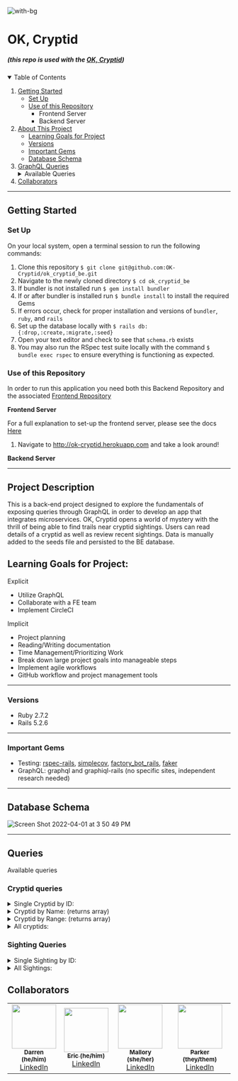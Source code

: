![with-bg](https://user-images.githubusercontent.com/69017022/161345695-e2ec9ddb-34a0-493a-9232-80b70a8b3dab.png)


# OK, Cryptid
#####  (this repo is used with the [OK, Cryptid](https://github.com/OK-Cryptid/ok_cryptid_be))

<details open="open">
  <summary>Table of Contents</summary>
  <ol>
    <li>
      <a href="#getting-started">Getting Started</a>
      <ul>
        <li><a href="#set-up">Set Up</a></li>
        <li><a href="#use-of-this-repository">Use of this Repository</a>
          <ul>
            <li>Frontend Server</li>
            <li>Backend Server</li>
          </ul>
        </li>
    </li>
    </ul>
    <li>
      <a href="#project-description">About This Project</a>
      <ul>
        <li><a href="#learning-goals-for-project">Learning Goals for Project</a></li>
        <li><a href="#versions">Versions</a></li>
        <li><a href="#important-gems">Important Gems</a></li>
        <li><a href="#database-schema">Database Schema</a></li>
      </ul>
    </li>
    <li>
      <a href="#graphql">GraphQL Queries</a>
      <details>
        <summary>Available Queries</summary>
        <ul>
          <li><a href="#cryptid-queries">Cryptid Queries</a></li>
          <li><a href="#sighting-queries">Sighting Queries</a></li>
        </ul>
      </details>
    </li>
    <li><a href="#collaborators">Collaborators</a></li>
  </ol>
</details>

----------

## Getting Started

### Set Up
On your local system, open a terminal session to run the following commands:
1. Clone this repository `$ git clone git@github.com:OK-Cryptid/ok_cryptid_be.git`
2. Navigate to the newly cloned directory `$ cd ok_cryptid_be`
3. If bundler is not installed run `$ gem install bundler`
4. If or after bundler is installed run `$ bundle install` to install the required Gems
5. If errors occur, check for proper installation and versions of `bundler`, `ruby`, and `rails`
6. Set up the database locally with `$ rails db:{:drop,:create,:migrate,:seed}`
7. Open your text editor and check to see that `schema.rb` exists
8. You may also run the RSpec test suite locally with the command `$ bundle exec rspec` to ensure everything is functioning as expected.

### Use of this Repository
In order to run this application you need both this Backend Repository and the associated [Frontend Repository](https://github.com/OK-Cryptid/ok-cryptid-fe)

**Frontend Server**
 
For a full explanation to set-up the frontend server, please see the docs [Here](https://github.com/OK-Cryptid/ok-cryptid-fe#readme)

<!-- On you command line:
1. Navigate to the local directory where the frontend repo is housed
2. Start the Frontend server with `$ rails s` and navigate to http://localhost:3000/ or http://ok-cryptid.herokuapp.com in your web browser. Here you are able to interact with the application. -->

<!-- 1.  Navigate to http://ok-cryptid.herokuapp.com and take a look around! -->
1. Navigate to http://ok-cryptid.herokuapp.com and take a look around!

**Backend Server**
 
<!-- On your command line:
1. Navigate to the local directory where the backend repo is housed
2. Run `$ rails s` to run the server locally
3. Open a web browser and navigate to http://localhost:3000/graphiql
4. Here you are able to explore the queries exposed by the API! -->

----------

## Project Description

This is a back-end project designed to explore the fundamentals of exposing queries through GraphQL in order to develop an app that integrates microservices. OK, Cryptid opens a world of mystery with the thrill of being able to find trails near cryptid sightings. Users can read details of a cryptid as well as review recent sightings. Data is manually added to the seeds file and persisted to the BE database. 

## Learning Goals for Project:

Explicit
- Utilize GraphQL
- Collaborate with a FE team
- Implement CircleCI

Implicit
- Project planning
- Reading/Writing documentation
- Time Management/Prioritizing Work
- Break down large project goals into manageable steps
- Implement agile workflows
- GitHub workflow and project management tools

----------

### Versions

- Ruby 2.7.2
- Rails 5.2.6

----------

### Important Gems

- Testing: [rspec-rails](https://github.com/rspec/rspec-rails), [simplecov](https://github.com/simplecov-ruby/simplecov), [factory_bot_rails](https://github.com/thoughtbot/factory_bot_rails), [faker](https://github.com/vajradog/faker-rails)
- GraphQL: graphql and graphiql-rails (no specific sites, independent research needed) 

----------

## Database Schema

![Screen Shot 2022-04-01 at 3 50 49 PM](https://user-images.githubusercontent.com/69017022/161346057-d06ed82c-0459-4b84-ae1a-30bf974e48e4.png)

----------

## Queries
Available queries

### Cryptid queries
<details>
    <summary> Single Cryptid by ID: </summary>

```
Query
{
 cryptidById(id: "6") {
  name
  dangerLevel
  description
  image
  range
  sightings{
    title
   }
 }
}
  
response
  
{
  "data": {
    "cryptidById": {
      "name": "Bigfoot",
      "dangerLevel": "6",
      "description": "Bigfoot, also called Sasquatch (from Salish se’sxac: “wild men”) is a large, hairy, humanlike creature described as ranging from 6 to 15 feet tall. It is observed standing on two feet, often giving off a foul smell, and moving silently or emitting a high-pitched cry. Footprints have measured up to 24 inches in width.",
      "image": "https://bit.ly/3JKsNDs",
      "range": "Rocky Mountains, Appalachian Trial, Coastal Plain",
      "sightings": [
        {
          "title": "Black Mesa Research Facility"
        },
        {
          "title": "Sector G Hydro Electric"
        },
        {
          "title": "Sector E Biodome Complex"
        }
      ]
    }
  }
}
```

</details>

<details>
    <summary> Cryptid by Name: (returns array) </summary>

```
Query
{
 cryptidByName(Name: "bigfoot") {
  name
  dangerLevel
  description
  image
  range
  sightings{
    title
   }
 }
}
  
response
  
{
  "data": {
    "cryptidByName": [
      {
        "name": "Bigfoot",
        "dangerLevel": "6",
        "description": "Bigfoot, also called Sasquatch (from Salish se’sxac: “wild men”) is a large, hairy, humanlike creature described as ranging from 6 to 15 feet tall. It is observed standing on two feet, often giving off a foul smell, and moving silently or emitting a high-pitched cry. Footprints have measured up to 24 inches in width.",
        "image": "https://bit.ly/3JKsNDs",
        "range": "Rocky Mountains, Appalachian Trial, Coastal Plain",
        "sightings": [
          {
            "title": "Black Mesa Research Facility"
          },
          {
            "title": "Sector G Hydro Electric"
          },
          {
            "title": "Sector E Biodome Complex"
          }
        ]
      }
    ]
  }
}
```

</details>

<details>
    <summary>Cryptid by Range: (returns array) </summary>

```
Query
{
 cryptidByRange(range: "colorado") {
  name
  dangerLevel
  description
  image
  range
  sightings{
    title
   }
 }
}
  
response
  
{
  "data": {
    "cryptidByRange": [
      {
        "name": "Tommyknocker",
        "dangerLevel": "1",
        "description": "A subterranean gnome-like creature described as a littler person approximately 2ft tall, with a disproportionately large head, long arms, wrinkled skin, and white whiskers. It sometimes wears a tiny version of standard miner's garb and commits random mischief, such as stealing miners' unattencded tools and food.",
        "image": "https://bit.ly/3qDsItE",
        "range": "underground Pennsylvania, Colorado, Nevada, California",
        "sightings": [
          {
            "title": "Nova Prospekt"
          },
          {
            "title": "Sector E Biodome Complex"
          },
          {
            "title": "Section A-17 Prototype Labs"
          }
        ]
      }
    ]
  }
}
```

</details>

<details>
    <summary> All cryptids: </summary>

```
Query
{
 getCryptids {
  name
  dangerLevel
  description
  image
  range
  sightings{
    title
   }
 }
}
  
response
  
{
  "data": {
    "getCryptids": [
      {
        "name": "Bigfoot",
        "dangerLevel": "6",
        "description": "Bigfoot, also called Sasquatch (from Salish se’sxac: “wild men”) is a large, hairy, humanlike creature described as ranging from 6 to 15 feet tall. It is observed standing on two feet, often giving off a foul smell, and moving silently or emitting a high-pitched cry. Footprints have measured up to 24 inches in width.",
        "image": "https://bit.ly/3JKsNDs",
        "range": "Rocky Mountains, Appalachian Trial, Coastal Plain",
        "sightings": [
          {
            "title": "Black Mesa Research Facility"
          },
          {
            "title": "Sector G Hydro Electric"
          },
          {
            "title": "Sector E Biodome Complex"
          }
        ]
      },
      {
        "name": "Mothman",
        "dangerLevel": "4",
        "description": "Mothman is a black 10-foot creature with wings and red eyes.",
        "image": "https://bit.ly/3INwjLP",
        "range": "West Virginia, Chicago",
        "sightings": [
          {
            "title": "Sector B Coolant Reserve"
          },
          {
            "title": "Black Mesa Research Facility"
          },
          {
            "title": "Xen"
          }
        ]
      },
      {
        "name": "Nightcrawler",
        "dangerLevel": "5",
        "description": "Nightcrawlers appear to be relatively short creatures (approx. 1.5 meters) with most of their height being made up of their legs as they possess an extremely small upper body. It is an extremely thin, white humanoid with no discernible arms.",
        "image": "https://bit.ly/37Yiei1",
        "range": "California",
        "sightings": [
          {
            "title": "Sector G Hydro Electric"
          },
          {
            "title": "Black Mesa Research Facility"
          },
          {
            "title": "Ravenholm"
          }
        ]
      },
      {
        "name": "Chupacabra",
        "dangerLevel": "6",
        "description": "The chupacabra, literally 'goat-sucker' in Spanish, is described as dog-like or reptilian and alien-like. A heavy creature, approximately the size of a small bear, with a row of spines reaching from the neck to the base of the tail, its name comes from the creature's reported vampirism-- it is said to attack and drink the blood of livestock, particularly goats.",
        "image": "https://bit.ly/3wGyYov",
        "range": "Southwestern US, Puerto Rico, Maine",
        "sightings": [
          {
            "title": "Sector D Administration"
          },
          {
            "title": "Sector C Test Labs"
          },
          {
            "title": "Citadel"
          }
        ]
      },
      {
        "name": "Tommyknocker",
        "dangerLevel": "1",
        "description": "A subterranean gnome-like creature described as a littler person approximately 2ft tall, with a disproportionately large head, long arms, wrinkled skin, and white whiskers. It sometimes wears a tiny version of standard miner's garb and commits random mischief, such as stealing miners' unattencded tools and food.",
        "image": "https://bit.ly/3qDsItE",
        "range": "underground Pennsylvania, Colorado, Nevada, California",
        "sightings": [
          {
            "title": "Nova Prospekt"
          },
          {
            "title": "Sector E Biodome Complex"
          },
          {
            "title": "Section A-17 Prototype Labs"
          }
        ]
      },
      {
        "name": "Skin-walker",
        "dangerLevel": "5",
        "description": "A skin-walker is a type of harmful witch who has the ability to turn into, possess, or disguise themselves as an animal for the purpose of committing harm. Skin-walkers are not well understood outside of Navajo culture, mostly due to reluctance to discuss the subject with outsiders.",
        "image": "https://bit.ly/3uzpUPx",
        "range": "unknown",
        "sightings": [
          {
            "title": "Black Mesa East"
          },
          {
            "title": "Sector C Test Labs"
          },
          {
            "title": "Sector C Test Labs"
          }
        ]
      },
      {
        "name": "Alien",
        "dangerLevel": "2",
        "description": "Also called extraterrestrial life, aliens are intelligent beings that do not originate from earth.",
        "image": "https://bit.ly/3tHKvBO",
        "range": "unknown",
        "sightings": [
          {
            "title": "Black Mesa East"
          },
          {
            "title": "White Forest"
          },
          {
            "title": "Black Mesa East"
          }
        ]
      },
      {
        "name": "Loch Ness Monster",
        "dangerLevel": "7",
        "description": "A creature affectionately known as Nessie, it is a large, long-necked creature that inhabits Loch Ness in the Scottish Highlands.",
        "image": "https://bit.ly/3Nons6V",
        "range": "Scottish Highlands",
        "sightings": [
          {
            "title": "Sector G Hydro Electric"
          },
          {
            "title": "Sector G Hydro Electric"
          },
          {
            "title": "Xen"
          }
        ]
      }
    ]
  }
}
```

</details>

### Sighting Queries

<details>
    <summary> Single Sighting by ID: </summary>

```
Query
  
{
  sightingById(id: "4") {
    description
    image
    location
    title
    trailLinks
  }
}
  
response
  
{
  "data": {
    "sightingById": {
      "description": "A youth group was camping in the Marble Mountain Wilderness when leader Jim Mills noticed a strange-looking creature skulking along a ridge nearby.",
      "image": "https://loremflickr.com/300/300/cryptid",
      "location": "Idaho",
      "title": "Sector G Hydro Electric",
      "trailLinks": [
        "mclaughlin.com",
        "barrows-hane.biz",
        "gulgowski.name"
      ]
    }
  }
}
```

</details>

<details>
    <summary> All Sightings: </summary>

```
Query
  
{
  sightings {
    description
    image
    location
    title
    trailLinks
  }
}
  
response
  
{
  "data": {
    "sightings": [
      {
        "description": "Spotted Bigfoot along the highway near millstone. Described the creature as having looked back at them on the shoulder of the road — an encounter that ultimately lasted seconds",
        "image": "sighting image 1",
        "location": "Millstone, PE",
        "title": "Black Mesa Research Facility",
        "trailLinks": [
          "swift.biz",
          "rolfson-frami.net",
          "quigley-nienow.name"
        ]
      },
      {
        "description": "A youth group was camping in the Marble Mountain Wilderness when leader Jim Mills noticed a strange-looking creature skulking along a ridge nearby.",
        "image": "https://loremflickr.com/300/300/cryptid",
        "location": "Idaho",
        "title": "Sector G Hydro Electric",
        "trailLinks": [
          "mclaughlin.com",
          "barrows-hane.biz",
          "gulgowski.name"
        ]
      },
      {
        "description": "A hiker was walking when he spotted a large creature to the left in the woods. As he approached, the creature stood up on two legs and started throwing rocks at him.",
        "image": "https://loremflickr.com/300/300/cryptid",
        "location": "Iowa",
        "title": "Sector E Biodome Complex",
        "trailLinks": [
          "block.info",
          "farrell-veum.name",
          "feest.name"
        ]
      },
      {
        "description": "Five gravediggers claimed to see a human-like figure soaring just above them in the autumn trees.",
        "image": "https://loremflickr.com/300/300/cryptid",
        "location": "Ohio",
        "title": "Sector B Coolant Reserve",
        "trailLinks": [
          "streich-greenholt.biz",
          "kulas.net",
          "hessel.biz"
        ]
      },
      {
        "description": "A man was driving along State Route 2 saw something jump from tree to tree. He pulled off the road and snapped some pictures. In the pictures, the creature appears to have wings with pointed tips and long legs, bent at an awkward angle.",
        "image": "https://loremflickr.com/300/300/cryptid",
        "location": "Maryland",
        "title": "Black Mesa Research Facility",
        "trailLinks": [
          "effertz.biz",
          "zemlak.co",
          "block.biz"
        ]
      },
      {
        "description": "A man saw something that resembled a humanoid pterodactyl flying awkwardly.",
        "image": "https://loremflickr.com/300/300/cryptid",
        "location": "Iowa",
        "title": "Xen",
        "trailLinks": [
          "howell-fadel.biz",
          "marquardt-flatley.biz",
          "kilback.com"
        ]
      },
      {
        "description": "A man put up trail cameras in his yard to see what was causing his dogs to bark during the night. The cameras captured images of strange pale, small, armless creatures walking.",
        "image": "https://loremflickr.com/300/300/cryptid",
        "location": "California",
        "title": "Sector G Hydro Electric",
        "trailLinks": [
          "mayer.com",
          "okuneva.info",
          "schroeder.name"
        ]
      },
      {
        "description": "A 17 year old motorist saw a strange thing on the side of the road when driving at night. It was thin and pale with long legs, and moved oddly as if disjointed.",
        "image": "https://loremflickr.com/300/300/cryptid",
        "location": "Delaware",
        "title": "Black Mesa Research Facility",
        "trailLinks": [
          "hermiston.io",
          "veum.info",
          "bernhard-moore.io"
        ]
      },
      {
        "description": "A video captured on home surveillance system shows a white creature with long legs and no upper body walking slowly across the yard.",
        "image": "https://loremflickr.com/300/300/cryptid",
        "location": "Kansas",
        "title": "Ravenholm",
        "trailLinks": [
          "klocko.com",
          "senger.biz",
          "fisher-marquardt.info"
        ]
      },
      {
        "description": "A woman spotted a creature standing upright, resembling a reptilian kangaroo with huge red eyes. It ran into the brush when she screamed. Later, the livestock on the property were found to be dead. They were not eaten or mutilated, but were drained of blood.",
        "image": "https://loremflickr.com/300/300/cryptid",
        "location": "Oregon",
        "title": "Sector D Administration",
        "trailLinks": [
          "dicki-hane.name",
          "towne.org",
          "armstrong-schuppe.io"
        ]
      },
      {
        "description": "Two seven year old boys described seeing a dog-like creature with a row of spines down its back standing on its hind legs near the barn. Six of the family goats were found drained of blood approximately 40 feet away from where the creature had been lurking.",
        "image": "https://loremflickr.com/300/300/cryptid",
        "location": "North Carolina",
        "title": "Sector C Test Labs",
        "trailLinks": [
          "quigley.info",
          "bergstrom.name",
          "lemke.net"
        ]
      },
      {
        "description": "A man saw a large black-haired creature with red eyes and clawed hands come out of the trees and attack the family dog. He ran to get his gun, but when he returned, the creature was gone and the family dog was left dead with puncture wounds to neck.",
        "image": "https://loremflickr.com/300/300/cryptid",
        "location": "Georgia",
        "title": "Citadel",
        "trailLinks": [
          "fisher.info",
          "lebsack.com",
          "nikolaus.io"
        ]
      },
      {
        "description": "A miner heard the voice of a young boy calling for help while deep inside the mines. Coworkers warned him not to follow the voice, but he reportedly felt compelled to make sure the boy was safe. When he went into a tunnel to search for the child, coworkers reported that they heard knocking and whispering sounds and shouted for him to turn back. He responded that he thought he saw a small figure perched high up in the cave. The tunnel then collapsed, killing him.",
        "image": "https://loremflickr.com/300/300/cryptid",
        "location": "West Virginia",
        "title": "Nova Prospekt",
        "trailLinks": [
          "pfannerstill.net",
          "pfannerstill-towne.org",
          "moore.net"
        ]
      },
      {
        "description": "Four men exploring a cave area started hearing a voice whispering their names, and a sequence of knocking from deeper in the cave. Two of the men felt it was a warning and decided to exit the cave while the other two stayed behind, laughing and jokingly calling out to the voices. The two men that remained were crushed in a sudden cave-in ten minutes later.",
        "image": "https://loremflickr.com/300/300/cryptid",
        "location": "Wisconsin",
        "title": "Sector E Biodome Complex",
        "trailLinks": [
          "schmidt.org",
          "skiles.co",
          "kilback-lubowitz.net"
        ]
      },
      {
        "description": "A group of men working in a local mine reported to their supervisor that when working in a certain area, they have been getting pelted with rocks, their tools are being taken, their lights keep inexplicably going out, and their ladders are being shaken. Several men have reported to hearing the voice of a coworker who died in an accident the previous year.",
        "image": "https://loremflickr.com/300/300/cryptid",
        "location": "Florida",
        "title": "Section A-17 Prototype Labs",
        "trailLinks": [
          "lesch.io",
          "boyer-haley.co",
          "considine.io"
        ]
      },
      {
        "description": "A man walking with his dogs on his farm in the evening started hearing voices talking in a language he could not understand. Suddenly there was a strong wind and he came up on a creature that appeared to be a wolf, but three times larger than the size of a normal wolf, and with glowing orange eyes. It began to growl, so he shot his rifle at it, but the bullet hit the creature and fell into the snow like a pebble. A strong gust of wind blew again, and the creature quickly turned and disappeared into the darkness. When the man went over to where it had been standing, there were no prints or tracks in the snow, the only mark was the spot where his bullet fell in the snow.",
        "image": "https://loremflickr.com/300/300/cryptid",
        "location": "Pennsylvania",
        "title": "Black Mesa East",
        "trailLinks": [
          "berge.info",
          "nitzsche.io",
          "fritsch-schmidt.biz"
        ]
      },
      {
        "description": "A woman driving along a highway at night was overcome with a sudden overwhelming feeling of dread. She felt an urging in her mind that she should turn around and go back the other direction on the road. She shook off the feeling and continued, thinking it was only anxiety being on the road alone. She then saw in the corner of her headlight on the shoulder, a strange animal running alongside her truck, keeping pace at 70mph. It turned and looked at her and she slammed on her breaks, startled. She stated it had a face that resembled a human, but different. When she shined her light where the creature had been, there was nothing there. She decided to turn around and go back.",
        "image": "https://loremflickr.com/300/300/cryptid",
        "location": "Maine",
        "title": "Sector C Test Labs",
        "trailLinks": [
          "bradtke.info",
          "botsford.co",
          "carter.com"
        ]
      },
      {
        "description": "A father and son on a hunting ranch out before sunrise both reported the sudden onset of a feeling of being watched. They shined their flashlights out of the hunting blind and saw something dart away in the periphery. Figuring it was probably nothing of concern, they both shrugged it off. A short time later, the son needed to use the bathroom and exited the blind with the father following behind. When they turned around, they reported that standing in front of them was a mangled-looking coyote-human hybrid creature standing on its hind legs looking at them. They both panicked and tried to scramble back into the blind, and the creature darted into the trees.",
        "image": "https://loremflickr.com/300/300/cryptid",
        "location": "New Mexico",
        "title": "Sector C Test Labs",
        "trailLinks": [
          "west.biz",
          "ernser.com",
          "okon.org"
        ]
      },
      {
        "description": "A man was awoken during the night to an extremely bright light shining in through his bedroom window. He decided to get out of bed to see where the light was coming from outside. He was startled to find a figure standing in his room between himself and his window. He was unable to move or scream, and the figure approached him. It reached out and began tapping on his forehead with what felt like something sharp or pointed. He blacked out and woke up on the floor the next morning. He was found to have a small unexplained red spot of broken skin in the center of his forehead.",
        "image": "https://loremflickr.com/300/300/cryptid",
        "location": "Iowa",
        "title": "Black Mesa East",
        "trailLinks": [
          "mcclure.io",
          "huels.name",
          "runolfsdottir.co"
        ]
      },
      {
        "description": "A family of six was sitting around a campfire in their back yard late at night. They reported that suddenly a blinding blue light appeared above them. The next thing they remember, they were all standing inside their house facing the back door.",
        "image": "https://loremflickr.com/300/300/cryptid",
        "location": "West Virginia",
        "title": "White Forest",
        "trailLinks": [
          "huel.biz",
          "cassin.com",
          "steuber.org"
        ]
      },
      {
        "description": "A woman with a sick elderly dog was sitting on the floor comforting her pet. She heard a strange sound and a small humanoid creature with large eyes appeared beside her. The creature reached out and rested its hand on the dog. The womans husband entered the room, and jumped back, not knowing what the creature was. It was startled and darted outside through the dog door.",
        "image": "https://loremflickr.com/300/300/cryptid",
        "location": "Maryland",
        "title": "Black Mesa East",
        "trailLinks": [
          "lebsack.co",
          "nader-frami.name",
          "cormier.io"
        ]
      },
      {
        "description": "A group of friends vacationing on a boat reported seeing a huge creature with a long neck arch out of the water.",
        "image": "https://loremflickr.com/300/300/cryptid",
        "location": "Utah",
        "title": "Sector G Hydro Electric",
        "trailLinks": [
          "schulist.name",
          "kuphal-stracke.com",
          "hoeger-hirthe.info"
        ]
      },
      {
        "description": "Police received multiple calls of a strange extremely large creature swimming at high speed and emitting a low freqency noise.",
        "image": "https://loremflickr.com/300/300/cryptid",
        "location": "Maine",
        "title": "Sector G Hydro Electric",
        "trailLinks": [
          "grimes.com",
          "cummings-schmeler.net",
          "reilly.net"
        ]
      },
      {
        "description": "A group of college students playing with a drone recorded a massive unknown creature swimming in the loch.",
        "image": "https://loremflickr.com/300/300/cryptid",
        "location": "Colorado",
        "title": "Xen",
        "trailLinks": [
          "padberg-hoppe.name",
          "mohr.com",
          "block.biz"
        ]
      }
    ]
  }
}
```

</details>


## Collaborators


<!-- ALL-CONTRIBUTORS-LIST:START - Do not remove or modify this section -->
<!-- prettier-ignore-start -->
<!-- markdownlint-disable -->
<table>
  <tr>
    <!-- Darren -->
    <td align="center"><a href="https://github.com/dkulback"><img src="https://avatars.githubusercontent.com/u/83717116?v=4" width="100px;" alt=""/><br /><sub><b>Darren (he/him)</b></sub></a><br /><a href="https://www.linkedin.com/in/darren-kulback-9b2394189/" title="Code"> LinkedIn </a></td>
    <!-- Eric -->
    <td align="center"><a href="https://github.com/echon006"><img src="https://avatars.githubusercontent.com/u/89038271?v=4" width="100px;" alt=""/><br /><sub><b>Eric (he/him)</b></sub></a><br /><a href="https://www.linkedin.com/in/eric-chon-70049b161/" title="Code">  LinkedIn  </a></td>
    <!-- Mallory -->
    <td align="center"><a href="https://github.com/Malllll12"><img src="https://avatars.githubusercontent.com/u/69017022?v=4" width="100px;" alt=""/><br /><sub><b>Mallory (she/her)</b></sub></a><br /><a href="https://www.linkedin.com/in/mallory-vining/" title="Code"> LinkedIn </a></td>
    <!-- Parker -->
     <td align="center"><a href="https://github.com/ParkerLockhart"><img src="https://avatars.githubusercontent.com/u/88950699?v=4" width="100px;" alt=""/><br /><sub><b>Parker (they/them)</b></sub></a><br /><a href="https://www.linkedin.com/in/parker-lockhart/" title="Code"> LinkedIn </a></td>
  </tr>
</table>

<!-- markdownlint-restore -->
<!-- prettier-ignore-end -->

<!-- ALL-CONTRIBUTORS-LIST:END -->
